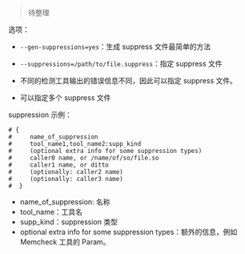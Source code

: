 

> 待整理

选项：

- `--gen-suppressions=yes`：生成 suppress 文件最简单的方法
- `--suppressions=/path/to/file.suppress`：指定 suppress 文件

- 不同的检测工具输出的错误信息不同，因此可以指定 suppress 文件。
- 可以指定多个 suppress 文件


suppression 示例：

```suppress
# {
#     name_of_suppression
#     tool_name1,tool_name2:supp_kind
#     (optional extra info for some suppression types)
#     caller0 name, or /name/of/so/file.so
#     caller1 name, or ditto
#     (optionally: caller2 name)
#     (optionally: caller3 name)
#  }
```

- name_of_suppression: 名称
- tool_name：工具名
- supp_kind：suppression 类型
- optional extra info for some suppression types：额外的信息，例如 Memcheck 工具的 Param。
